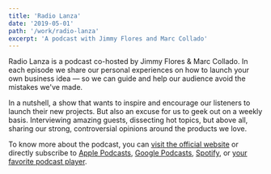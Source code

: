 ```yaml
---
title: 'Radio Lanza'
date: '2019-05-01'
path: '/work/radio-lanza'
excerpt: 'A podcast with Jimmy Flores and Marc Collado'
---
```


Radio Lanza is a podcast co-hosted by Jimmy Flores & Marc Collado. In each episode we share our personal experiences on how to launch your own business idea — so we can guide and help our audience avoid the mistakes we've made.

In a nutshell, a show that wants to inspire and encourage our listeners to launch their new projects. But also an excuse for us to geek out on a weekly basis. Interviewing amazing guests, dissecting hot topics, but above all, sharing our strong, controversial opinions around the products we love.

To know more about the podcast, you can [visit the official website](https://www.radiolanza.com) or directly subscribe to [Apple Podcasts](https://podcasts.apple.com/es/podcast/radio-lanza/id1468000755), [Google Podcasts](https://www.google.com/podcasts?feed=aHR0cHM6Ly9mZWVkcy5zaW1wbGVjYXN0LmNvbS9sUjBxOVFlTg%3D%3D), [Spotify](https://open.spotify.com/show/3P6zGrc3Mv8yHCKDXZsUQZ), or [your favorite podcast player](https://overcast.fm/itunes1468000755/radio-lanza).
